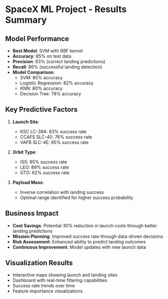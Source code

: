 # SpaceX ML Project - Results Summary

## Model Performance
- **Best Model**: SVM with RBF kernel
- **Accuracy**: 85% on test data
- **Precision**: 83% (correct landing predictions)
- **Recall**: 86% (successful landing detection)
- **Model Comparison**:
  - SVM: 85% accuracy
  - Logistic Regression: 82% accuracy
  - KNN: 80% accuracy
  - Decision Tree: 78% accuracy

## Key Predictive Factors
1. **Launch Site**: 
   - KSC LC-39A: 83% success rate
   - CCAFS SLC-40: 76% success rate
   - VAFB SLC-4E: 65% success rate

2. **Orbit Type**:
   - ISS: 95% success rate
   - LEO: 89% success rate
   - GTO: 62% success rate

3. **Payload Mass**:
   - Inverse correlation with landing success
   - Optimal range identified for higher success probability

## Business Impact
- **Cost Savings**: Potential 30% reduction in launch costs through better landing predictions
- **Mission Planning**: Improved success rate through data-driven decisions
- **Risk Assessment**: Enhanced ability to predict landing outcomes
- **Continuous Improvement**: Model updates with new launch data

## Visualization Results
- Interactive maps showing launch and landing sites
- Dashboard with real-time filtering capabilities
- Success rate trends over time
- Feature importance visualizations 